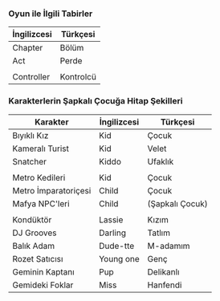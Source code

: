 ### Oyun ile İlgili Tabirler
| İngilizcesi | Türkçesi |
| ------------- | ------------- |
| Chapter | Bölüm |
| Act | Perde |
|  |  |
| Controller | Kontrolcü |

### Karakterlerin Şapkalı Çocuğa Hitap Şekilleri

| Karakter | İngilizcesi | Türkçesi |
| ------------- | ------------- | ------------- |
| Bıyıklı Kız | Kid | Çocuk |
| Kameralı Turist | Kid | Velet |
| Snatcher | Kiddo | Ufaklık |
|  |  |  |
| Metro Kedileri | Kid | Çocuk |
| Metro İmparatoriçesi | Child | Çocuk |
| Mafya NPC'leri | Child | (Şapkalı Çocuk) |
|  |  |  |
| Kondüktör | Lassie | Kızım |
| DJ Grooves | Darling | Tatlım |
| Balık Adam | Dude-tte | M-adamım |
| Rozet Satıcısı | Young one | Genç |
| Geminin Kaptanı | Pup | Delikanlı |
| Gemideki Foklar | Miss | Hanfendi |

